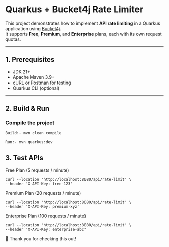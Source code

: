 # Quarkus + Bucket4j Rate Limiter

This project demonstrates how to implement **API rate limiting** in a Quarkus application using [Bucket4j](https://bucket4j.com/).  
It supports **Free**, **Premium**, and **Enterprise** plans, each with its own request quotas.

---

## 1. Prerequisites

- JDK 21+
- Apache Maven 3.9+
- cURL or Postman for testing
- Quarkus CLI (optional)

---

## 2. Build & Run

### Compile the project
```bash
Build:- mvn clean compile

Run:- mvn quarkus:dev
```

## 3. Test APIs

Free Plan (5 requests / minute)
```
curl --location 'http://localhost:8080/api/rate-limit' \
--header 'X-API-Key: free-123'
```

Premium Plan (20 requests / minute)
```
curl --location 'http://localhost:8080/api/rate-limit' \
--header 'X-API-Key: premium-xyz'
```
Enterprise Plan (100 requests / minute)
```
curl --location 'http://localhost:8080/api/rate-limit' \
--header 'X-API-Key: enterprise-abc'
```

🙏 Thank you for checking this out!